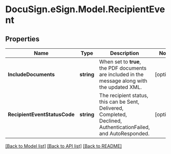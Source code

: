 # DocuSign.eSign.Model.RecipientEvent
## Properties

Name | Type | Description | Notes
------------ | ------------- | ------------- | -------------
**IncludeDocuments** | **string** | When set to **true**, the PDF documents are included in the message along with the updated XML.  | [optional] 
**RecipientEventStatusCode** | **string** | The recipient status, this can be Sent, Delivered, Completed, Declined, AuthenticationFailed, and AutoResponded. | [optional] 

[[Back to Model list]](../README.md#documentation-for-models) [[Back to API list]](../README.md#documentation-for-api-endpoints) [[Back to README]](../README.md)

